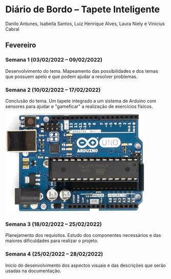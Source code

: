 # Diário de Bordo – Tapete Inteligente

Danilo Antunes, Isabella Santos, Luiz Henrique Alves, Laura Niely e Vinicius Cabral

## Fevereiro
### Semana 1 (03/02/2022 – 09/02/2022)
Desenvolvimento do tema. Mapeamento das possibilidades e dos temas que possuem apelo e que podem ajudar a resolver problemas.

### Semana 2 (10/02/2022 – 17/02/2022)
Conclusão do tema. Um tapete integrado a um sistema de Arduino com sensores para ajudar e "gameficar" a realização de exercícios físicos.

![Arduino](../img/fev_01.jpg)

### Semana 3 (18/02/2022 – 25/02/2022)
Planejamento dos requisitos. Estudo dos componentes necessários e das maiores dificuldades para realizar o projeto.

### Semana 4 (25/02/2022 – 28/02/2022)
Início do desenvolvimento dos aspectos visuais e das descrições que serão usadas na documentação.
